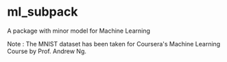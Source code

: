 # ml_subpack
A package with minor model for Machine Learning

Note : The MNIST dataset has been taken for Coursera's Machine Learning Course by Prof. Andrew Ng.
